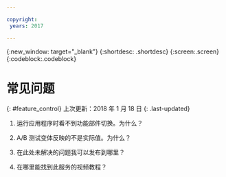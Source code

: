 ```yaml
---

copyright:
 years: 2017

---
```


{:new_window: target="_blank"}
{:shortdesc: .shortdesc}
{:screen:.screen}
{:codeblock:.codeblock}

# 常见问题
{: #feature_control}
上次更新：2018 年 1 月 18 日
{: .last-updated}


1.	运行应用程序时看不到功能部件切换。为什么？


2.	A/B 测试变体反映的不是实际值。为什么？


3.	在此处未解决的问题我可以发布到哪里？


4.	在哪里能找到此服务的视频教程？
